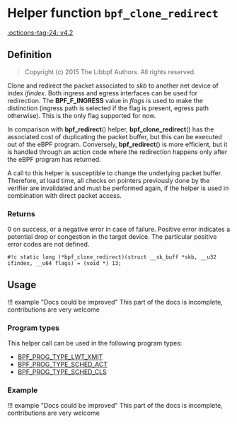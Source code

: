 # Helper function `bpf_clone_redirect`

<!-- [FEATURE_TAG](bpf_clone_redirect) -->
[:octicons-tag-24: v4.2](https://github.com/torvalds/linux/commit/3896d655f4d491c67d669a15f275a39f713410f8)
<!-- [/FEATURE_TAG] -->

## Definition

> Copyright (c) 2015 The Libbpf Authors. All rights reserved.


<!-- [HELPER_FUNC_DEF] -->
Clone and redirect the packet associated to _skb_ to another net device of index _ifindex_. Both ingress and egress interfaces can be used for redirection. The **BPF_F_INGRESS** value in _flags_ is used to make the distinction (ingress path is selected if the flag is present, egress path otherwise). This is the only flag supported for now.

In comparison with **bpf_redirect**() helper, **bpf_clone_redirect**() has the associated cost of duplicating the packet buffer, but this can be executed out of the eBPF program. Conversely, **bpf_redirect**() is more efficient, but it is handled through an action code where the redirection happens only after the eBPF program has returned.

A call to this helper is susceptible to change the underlying packet buffer. Therefore, at load time, all checks on pointers previously done by the verifier are invalidated and must be performed again, if the helper is used in combination with direct packet access.

### Returns

0 on success, or a negative error in case of failure. Positive error indicates a potential drop or congestion in the target device. The particular positive error codes are not defined.

`#!c static long (*bpf_clone_redirect)(struct __sk_buff *skb, __u32 ifindex, __u64 flags) = (void *) 13;`
<!-- [/HELPER_FUNC_DEF] -->

## Usage

!!! example "Docs could be improved"
    This part of the docs is incomplete, contributions are very welcome

### Program types

This helper call can be used in the following program types:

<!-- DO NOT EDIT MANUALLY -->
<!-- [HELPER_FUNC_PROG_REF] -->
 * [BPF_PROG_TYPE_LWT_XMIT](../program-type/BPF_PROG_TYPE_LWT_XMIT.md)
 * [BPF_PROG_TYPE_SCHED_ACT](../program-type/BPF_PROG_TYPE_SCHED_ACT.md)
 * [BPF_PROG_TYPE_SCHED_CLS](../program-type/BPF_PROG_TYPE_SCHED_CLS.md)
<!-- [/HELPER_FUNC_PROG_REF] -->

### Example

!!! example "Docs could be improved"
    This part of the docs is incomplete, contributions are very welcome
